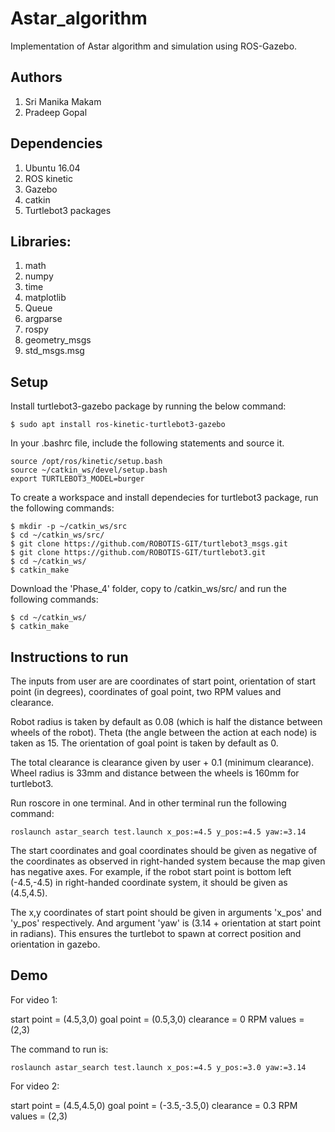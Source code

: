 # Astar_algorithm

Implementation of Astar algorithm and simulation using ROS-Gazebo.

## Authors

 1. Sri Manika Makam
 2. Pradeep Gopal

## Dependencies

1. Ubuntu 16.04
2. ROS kinetic
3. Gazebo 
4. catkin
5. Turtlebot3 packages

## Libraries:

1. math
2. numpy
3. time
4. matplotlib
5. Queue
6. argparse
7. rospy
8. geometry_msgs
9. std_msgs.msg

## Setup

Install turtlebot3-gazebo package by running the below command:

```
$ sudo apt install ros-kinetic-turtlebot3-gazebo
```

In your .bashrc file, include the following statements and source it.

```
source /opt/ros/kinetic/setup.bash
source ~/catkin_ws/devel/setup.bash
export TURTLEBOT3_MODEL=burger
```

To create a workspace and install dependecies for turtlebot3 package, run the following commands:

```
$ mkdir -p ~/catkin_ws/src
$ cd ~/catkin_ws/src/
$ git clone https://github.com/ROBOTIS-GIT/turtlebot3_msgs.git
$ git clone https://github.com/ROBOTIS-GIT/turtlebot3.git
$ cd ~/catkin_ws/
$ catkin_make
```

Download the 'Phase_4' folder, copy to /catkin_ws/src/ and run the following commands:

```
$ cd ~/catkin_ws/
$ catkin_make
```

## Instructions to run

The inputs from user are are coordinates of start point, orientation of start point (in degrees), coordinates of goal point, two RPM values and clearance. 

Robot radius is taken by default as 0.08 (which is half the distance between wheels of the robot). Theta (the angle between the action at each node) is taken as 15. The orientation of goal point is taken by default as 0. 

The total clearance is clearance given by user + 0.1 (minimum clearance).
Wheel radius is 33mm and distance between the wheels is 160mm for turtlebot3. 

Run roscore in one terminal. And in other terminal run the following command:

```
roslaunch astar_search test.launch x_pos:=4.5 y_pos:=4.5 yaw:=3.14
```
The start coordinates and goal coordinates should be given as negative of the coordinates as observed in right-handed system because the map given has negative axes. For example, if the robot start point is bottom left (-4.5,-4.5) in right-handed coordinate system, it should be given as (4.5,4.5). 

The x,y coordinates of start point should be given in arguments 'x_pos' and 'y_pos' respectively. And argument 'yaw' is (3.14 + orientation at start point in radians). This ensures the turtlebot to spawn at correct position and orientation in gazebo. 

## Demo

For video 1:

start point = (4.5,3,0)
goal point = (0.5,3,0)
clearance = 0
RPM values = (2,3)

The command to run is:
```
roslaunch astar_search test.launch x_pos:=4.5 y_pos:=3.0 yaw:=3.14
```

For video 2:

start point = (4.5,4.5,0)
goal point = (-3.5,-3.5,0)
clearance = 0.3
RPM values = (2,3)

